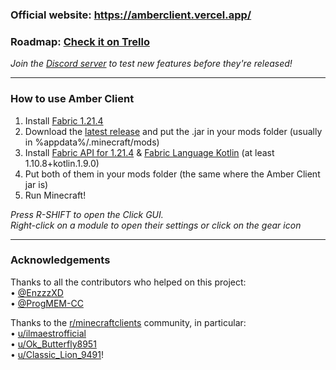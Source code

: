 ### Official website: https://amberclient.vercel.app/
### Roadmap: [Check it on Trello](https://trello.com/b/DKUyIJQ7/amber-client)
<i>Join the [Discord server](https://discord.gg/jwgSKxWqrn) to test new features before they're released!</i>

---

### How to use Amber Client

1. Install [Fabric 1.21.4](https://fabricmc.net/use/installer/)
2. Download the [latest release](https://github.com/gqdThinky/AmberClient/releases/tag/Beta) and put the .jar in your mods folder (usually in %appdata%/.minecraft/mods)
3. Install [Fabric API for 1.21.4](https://modrinth.com/mod/fabric-api/versions) & [Fabric Language Kotlin](https://modrinth.com/mod/fabric-language-kotlin/version/1.10.8+kotlin.1.9.0) (at least 1.10.8+kotlin.1.9.0)
4. Put both of them in your mods folder (the same where the Amber Client jar is)
5. Run Minecraft!

*Press R-SHIFT to open the Click GUI.*
<br>*Right-click on a module to open their settings or click on the gear icon*

---

### Acknowledgements

Thanks to all the contributors who helped on this project:
<br>• [@EnzzzXD](https://github.com/enzzzh)
<br>• [@ProgMEM-CC](https://github.com/ProgMEM-CC)

Thanks to the [r/minecraftclients](https://www.reddit.com/r/minecraftclients/) community, in particular:
<br>• [u/ilmaestrofficial](https://www.reddit.com/user/ilmaestrofficial/)
<br>• [u/Ok_Butterfly8951](https://www.reddit.com/user/Ok_Butterfly8951/)
<br>• [u/Classic_Lion_9491](https://www.reddit.com/user/Classic_Lion_9491/)!
